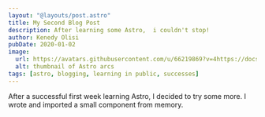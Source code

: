 ```yaml
---
layout: "@layouts/post.astro"
title: My Second Blog Post
description: After learning some Astro,  i couldn't stop!
author: Kenedy Olisi
pubDate: 2020-01-02
image:
  url: https://avatars.githubusercontent.com/u/66219869?v=4https://docs.astro.build/assets/arc.webp
  alt: thumbnail of Astro arcs
tags: [astro, blogging, learning in public, successes]
---
```


After a successful first week learning Astro, I decided to try some more. I wrote and imported a small component from memory.
